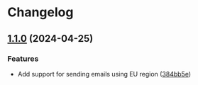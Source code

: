 # Changelog

## [1.1.0](https://github.com/sinch/node-red-mailgun/compare/1.0.2...v1.1.0) (2024-04-25)


### Features

* Add support for sending emails using EU region ([384bb5e](https://github.com/sinch/node-red-mailgun/commit/384bb5eb23be6e5621f2224861feda0c6b34043f))
